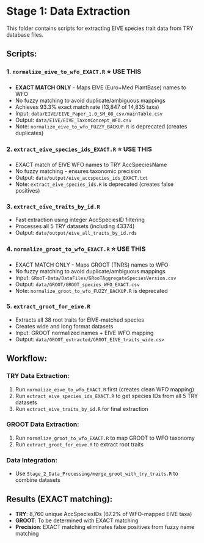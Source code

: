 # Stage 1: Data Extraction

This folder contains scripts for extracting EIVE species trait data from TRY database files.

## Scripts:

### 1. `normalize_eive_to_wfo_EXACT.R` ⭐ **USE THIS**
- **EXACT MATCH ONLY** - Maps EIVE (Euro+Med PlantBase) names to WFO
- No fuzzy matching to avoid duplicate/ambiguous mappings
- Achieves 93.3% exact match rate (13,847 of 14,835 taxa)
- Input: `data/EIVE/EIVE_Paper_1.0_SM_08_csv/mainTable.csv`
- Output: `data/EIVE/EIVE_TaxonConcept_WFO.csv`
- Note: `normalize_eive_to_wfo_FUZZY_BACKUP.R` is deprecated (creates duplicates)

### 2. `extract_eive_species_ids_EXACT.R` ⭐ **USE THIS**
- EXACT match of EIVE WFO names to TRY AccSpeciesName
- No fuzzy matching - ensures taxonomic precision
- Output: `data/output/eive_accspecies_ids_EXACT.txt`
- Note: `extract_eive_species_ids.R` is deprecated (creates false positives)

### 3. `extract_eive_traits_by_id.R`
- Fast extraction using integer AccSpeciesID filtering
- Processes all 5 TRY datasets (including 43374)
- Output: `data/output/eive_all_traits_by_id.rds`

### 4. `normalize_groot_to_wfo_EXACT.R` ⭐ **USE THIS**
- EXACT MATCH ONLY - Maps GROOT (TNRS) names to WFO
- No fuzzy matching to avoid duplicate/ambiguous mappings
- Input: `GRooT-Data/DataFiles/GRooTAggregateSpeciesVersion.csv`
- Output: `data/GROOT/GROOT_species_WFO_EXACT.csv`
- Note: `normalize_groot_to_wfo_FUZZY_BACKUP.R` is deprecated

### 5. `extract_groot_for_eive.R`
- Extracts all 38 root traits for EIVE-matched species
- Creates wide and long format datasets
- Input: GROOT normalized names + EIVE WFO mapping
- Output: `data/GROOT_extracted/GROOT_EIVE_traits_wide.csv`

## Workflow:

### TRY Data Extraction:
1. Run `normalize_eive_to_wfo_EXACT.R` first (creates clean WFO mapping)
2. Run `extract_eive_species_ids_EXACT.R` to get species IDs from all 5 TRY datasets
3. Run `extract_eive_traits_by_id.R` for final extraction

### GROOT Data Extraction:
1. Run `normalize_groot_to_wfo_EXACT.R` to map GROOT to WFO taxonomy
2. Run `extract_groot_for_eive.R` to extract root traits

### Data Integration:
- Use `Stage_2_Data_Processing/merge_groot_with_try_traits.R` to combine datasets

## Results (EXACT matching):
- **TRY**: 8,760 unique AccSpeciesIDs (67.2% of WFO-mapped EIVE taxa)
- **GROOT**: To be determined with EXACT matching
- **Precision**: EXACT matching eliminates false positives from fuzzy name matching
